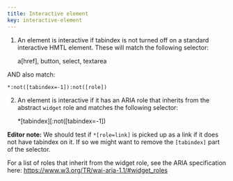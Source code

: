 ```yaml
---
title: Interactive element
key: interactive-element
---
```


1. An element is interactive if tabindex is not turned off on a standard interactive HMTL element. These will match the following selector:

    a[href], button, select, textarea

AND also match:

    *:not([tabindex=-1]):not([role])

2. An element is interactive if it has an ARIA role that inherits from the abstract `widget` role and matches the following selector:

    *[tabindex][:not([tabindex=-1])

**Editor note:** We should test if `*[role=link]` is picked up as a link if it does not have tabindex on it. If so we might want to remove the `[tabindex]` part of the selector.

For a list of roles that inherit from the widget role, see the ARIA specification here: https://www.w3.org/TR/wai-aria-1.1/#widget_roles